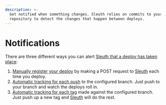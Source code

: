 ```yaml
---
description: >-
  Get notified when something changes. Sleuth relies on commits to your Git
  repository to detect the changes that happen between deploys.
---
```


# Notifications

There are three different ways you can alert [Sleuth that a deploy has taken place](https://sleuth.io/):

1. [Manually register your deploy](manual-deploy-notification.md) by making a POST request to [Sleuth](https://sleuth.io/) each time you deploy. 
2. [Automatic tracking for each push](automatic-by-push.md) to the configured branch. Just push to your branch and watch the deploys roll in.
3. [Automatic tracking for each tag](automatic-by-tag/) made against the configured branch. Just push up a new tag and [Sleuth](https://sleuth.io/) will do the rest.





